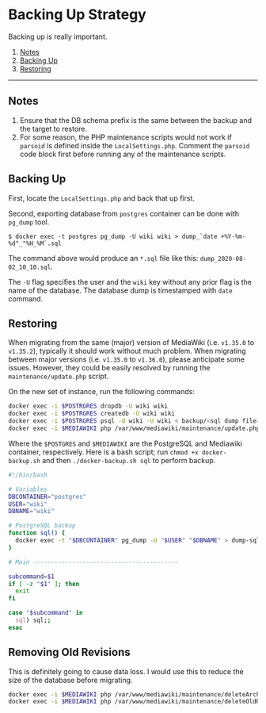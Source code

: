 # Backing Up Strategy

Backing up is really important.

1. [Notes](#notes)
2. [Backing Up](#backing-up)
3. [Restoring](#restoring)

***

## Notes

1. Ensure that the DB schema prefix is the same between the backup and the target to restore.
2. For some reason, the PHP maintenance scripts would not work if `parsoid` is defined inside the `LocalSettings.php`. Comment the `parsoid` code block first before running any of the maintenance scripts.

## Backing Up

First, locate the `LocalSettings.php` and back that up first.

Second, exporting database from `postgres` container can be done with `pg_dump` tool.

```console
$ docker exec -t postgres pg_dump -U wiki wiki > dump_`date +%Y-%m-%d"_"%H_%M`.sql
```

The command above would produce an `*.sql` file like this: `dump_2020-08-02_10_10.sql`.

The `-U` flag specifies the user and the `wiki` key without any prior flag is the name of the database. The database dump is timestamped with `date` command.

## Restoring

When migrating from the same (major) version of MediaWiki (i.e. `v1.35.0` to `v1.35.2`), typically it should work without much problem. When migrating between major versions (i.e. `v1.35.0` to `v1.36.0`), please anticipate some issues. However, they could be easily resolved by running the `maintenance/update.php` script.

On the new set of instance, run the following commands:

```bash
docker exec -i $POSTRGRES dropdb -U wiki wiki
docker exec -i $POSTRGRES createdb -U wiki wiki
docker exec -i $POSTRGRES psql -d wiki -U wiki < backup/<sql dump file>
docker exec -i $MEDIAWIKI php /var/www/mediawiki/maintenance/update.php
```

Where the `$POSTGRES` and `$MEDIAWIKI` are the PostgreSQL and Mediawiki container, respectively. Here is a bash script; run `chmod +x docker-backup.sh` and then `./docker-backup.sh sql` to perform backup.

```bash
#!/bin/bash

# Variables
DBCONTAINER="postgres"
USER="wiki"
DBNAME="wiki"

# PostgreSQL backup
function sql() {
  docker exec -t "$DBCONTAINER" pg_dump -U "$USER" "$DBNAME" > dump-sql_$(date +%Y-%m-%d"_"%H-%M).sql
}

# Main -----------------------------------------

subcommand=$1
if [ -z "$1" ]; then
  exit
fi

case "$subcommand" in
  sql) sql;;
esac
```

## Removing Old Revisions

This is definitely going to cause data loss. I would use this to reduce the size of the database before migrating.

```bash
docker exec -i $MEDIAWIKI php /var/www/mediawiki/maintenance/deleteArchivedRevisions.php --delete
docker exec -i $MEDIAWIKI php /var/www/mediawiki/maintenance/deleteOldRevisions.php --delete
```
